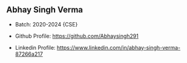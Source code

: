 ## Abhay Singh Verma

- Batch: 2020-2024 {CSE}

- Github Profile: https://github.com/Abhaysingh291

- Linkedin Profile: https://www.linkedin.com/in/abhay-singh-verma-87266a217
